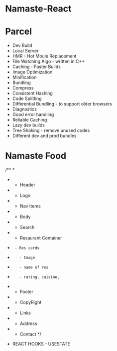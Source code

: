 # Namaste-React

# Parcel
- Dev Build
- Local Server
- HMR - Hot Moule Replacement
- File Watching Algo - written in C++
- Caching - Faster Builds
- Image Optimization
- Minification
- Bundling
- Compress
- Consistent Hashing
- Code Splitting
- Differential Bundling - to support older browsers
- Diagnostics 
- Good error handling
- Reliable Caching
- Lazy dev builds
- Tree Shaking - remove unused codes
- Different dev and prod bundles


# Namaste Food
/**
 *
 * - Header
 *    - Logo
 *    - Nav Items
 * - Body
 *    - Search
 *    - Resaurant Container
 *      - Res cards
 *        - Image
 *        - name of res
 *        - rating, cuisine,
 * - Footer
 *    - CopyRight
 *    - Links
 *    - Address
 *    - Contact
 */


 - REACT HOOKS - USESTATE
